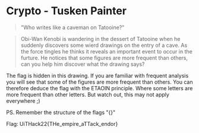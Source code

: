 
# Crypto - Tusken Painter
>"Who writes like a caveman on Tatooine?"

>Obi-Wan Kenobi is wandering in the dessert of Tatooine when he suddenly discovers 
>some wierd drawings on the entry of a cave. As the force tingles he thinks it reveals 
>an important event to occur in the furture. He notices that some figures are more 
>frequent than others, can you help him discover what the drawing says? 

The flag is hidden in this drawing.
If you are familiar with frequent analysis you will
see that some of the figures are more frequent than others. 
You can therefore deduce the flag with the ETAOIN principle.
Where some letters are more frequent than other letters.
But watch out, this may not apply everywhere ;)

PS. Remember the structure of the flags "{}"

Flag: UiTHack22{THe_empire_aTTack_endor}
